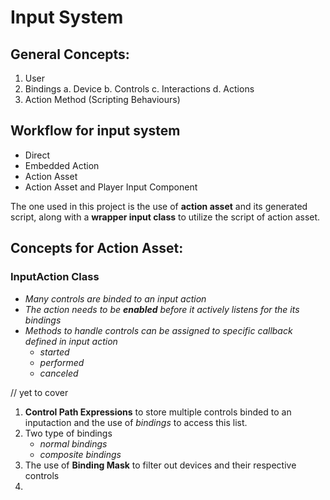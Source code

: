 # Input System 

## General Concepts:

1. User
2. Bindings
    a. Device
    b. Controls
    c. Interactions
    d. Actions
3. Action Method (Scripting Behaviours)

## Workflow for input system

* Direct
* Embedded Action
* Action Asset
* Action Asset and Player Input Component

The one used in this project is the use of **action asset** and its generated script, along with a **wrapper input class** to utilize the script of action asset.

## Concepts for Action Asset:

### InputAction Class

* *Many controls are binded to an input action*
* *The action needs to be **enabled** before it actively listens for the its bindings*
* *Methods to handle controls can be assigned to specific callback defined in input action*
    * *started*
    * *performed*
    * *canceled*


// yet to cover
1. **Control Path Expressions** to store multiple controls binded to an inputaction and the use of *bindings* to access this list.
2. Two type of bindings
    * *normal bindings*
    * *composite bindings*
3. The use of **Binding Mask** to filter out devices and their respective controls
4.  